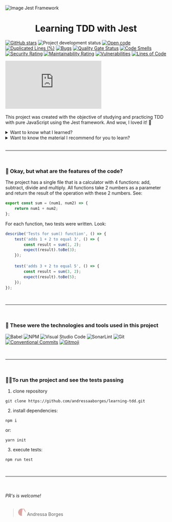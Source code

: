 ![Image Jest Framework](https://i.imgur.com/64HGWfN.png)

<h1 align="center">Learning TDD with Jest</h1>

[![GitHub stars](https://img.shields.io/github/stars/andressaaborges/learning-tdd)](https://github.com/andressaaborges/learning-tdd/stargazers) ![Project development status](https://img.shields.io/static/v1?label=status&message=done&color=green&) [![Open code](https://img.shields.io/static/v1?label=&labelColor=333&logo=visualstudiocode&logoColor=blue&message=Open%20in%20Visual%20Studio%20Code&color=blue)](https://github.dev/andressaaborges/learning-tdd) [![Duplicated Lines (%)](https://sonarcloud.io/api/project_badges/measure?project=andressaaborges_learning-tdd&metric=duplicated_lines_density)](https://sonarcloud.io/summary/new_code?id=andressaaborges_learning-tdd) [![Bugs](https://sonarcloud.io/api/project_badges/measure?project=andressaaborges_learning-tdd&metric=bugs)](https://sonarcloud.io/summary/new_code?id=andressaaborges_learning-tdd) [![Quality Gate Status](https://sonarcloud.io/api/project_badges/measure?project=andressaaborges_learning-tdd&metric=alert_status)](https://sonarcloud.io/summary/new_code?id=andressaaborges_learning-tdd) [![Code Smells](https://sonarcloud.io/api/project_badges/measure?project=andressaaborges_learning-tdd&metric=code_smells)](https://sonarcloud.io/summary/new_code?id=andressaaborges_learning-tdd) [![Security Rating](https://sonarcloud.io/api/project_badges/measure?project=andressaaborges_learning-tdd&metric=security_rating)](https://sonarcloud.io/summary/new_code?id=andressaaborges_learning-tdd) [![Maintainability Rating](https://sonarcloud.io/api/project_badges/measure?project=andressaaborges_learning-tdd&metric=sqale_rating)](https://sonarcloud.io/summary/new_code?id=andressaaborges_learning-tdd) [![Vulnerabilities](https://sonarcloud.io/api/project_badges/measure?project=andressaaborges_learning-tdd&metric=vulnerabilities)](https://sonarcloud.io/summary/new_code?id=andressaaborges_learning-tdd) [![Lines of Code](https://sonarcloud.io/api/project_badges/measure?project=andressaaborges_learning-tdd&metric=ncloc)](https://sonarcloud.io/summary/new_code?id=andressaaborges_learning-tdd)

![Disponível em pt-BR :)](https://github.com/andressaaborges/learning-tdd/blob/master/README-ptBR.md)

<p>
    This project was created with the objective of studying and practicing TDD with pure JavaScript using the Jest framework. And wow, I loved it! 🤩
</p>

<details>
    <summary>Want to know what I learned?</summary>
    
    1. Types of automated tests and Continuous Delivery
    2. What is TDD?
    3. What is a unit?
    4. TDD advantages
    5. Cycle of a TDD
    6. Native tests x Tests with libs/frameworks
    7. Jest Documentationg
    
</details>

<details>
    <summary>Want to know the material I recommend for you to learn?</summary>
    
* [If you usually learn by videos, watch part 1 and 2, you will like it! Os vídeos são em pt-br :)](https://www.youtube.com/watch?v=hwgy0l7_XRE)
* [Read the Jest documentation! Not only because it's the dev person's guide, but also because she's really beautiful, really!](https://jestjs.io)
   
</details>

<br>
<hr>
<br>

<h3>
    🔎 Okay, but what are the features of the code?
</h3>
<p>
    The project has a single file that is a calculator with 4 functions: add, subtract, divide and multiply. All functions take 2 numbers as a parameter and return the result of the operation with these 2 numbers.
    See:
</p>

```javascript
export const sum = (num1, num2) => {
    return num1 + num2;
};
```

<p>
    For each function, two tests were written. Look:
</p>

```javascript
describe('Tests for sum() function', () => {
    test('adds 1 + 2 to equal 3', () => {
        const result = sum(1, 2);
        expect(result).toBe(3);
    });

    test('adds 3 + 2 to equal 5', () => {
        const result = sum(3, 2);
        expect(result).toBe(5);
    });
});
```

<br>
<hr>
<br>

<h3>🧩 These were the technologies and tools used in this project</h3>

![Babel](https://img.shields.io/badge/Babel-F9DC3E?style=for-the-badge&logo=babel&logoColor=yellow&color=323330) ![NPM](https://img.shields.io/badge/npm-CB3837?style=for-the-badge&logo=npm&logoColor=white) ![Visual Studio Code](https://img.shields.io/badge/VSCode-0078D4?style=for-the-badge&logo=visual%20studio%20code&logoColor=white) ![SonarLint](https://img.shields.io/badge/SonarLint-CB2029?style=for-the-badge&logo=sonarlint&logoColor=white) ![Git](https://img.shields.io/badge/GIT-E44C30?style=for-the-badge&logo=git&logoColor=white) [![Conventional Commits](https://img.shields.io/badge/Conventional%20Commits-%23333?style=for-the-badge&logo=conventionalcommits&logoColor=white)](https://conventionalcommits.org) [![Gitmoji](https://img.shields.io/badge/gitmoji-%20😜%20😍-FFDD67.svg?style=for-the-badge)](https://gitmoji.dev)

<br>
<hr>
<br>

<h3>💃🏾‍To run the project and see the tests passing</h3>

1. clone repository
```shell
git clone https://github.com/andressaaborges/learning-tdd.git
```

2. install dependencies:
```shell
npm i
```
or:

```shell
yarn init
```

3. execute tests:
```shell
npm run test
```

<br>
<hr>
<br>

<h6>
    PR's is welcome!
</h6>

> <img src="https://github.com/andressaaborges/portfolio-pretalab/blob/master/assets/logo-andressa-borges.svg" width="24" alt="Logo Andressa Borges"/> Andressa Borges
